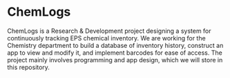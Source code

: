 # ChemLogs
ChemLogs is a Research & Development project designing a system for continuously tracking EPS chemical inventory. We are working for the Chemistry department to build a database of inventory history, construct an app to view and modify it, and implement barcodes for ease of access. The project mainly involves programming and app design, which we will store in this repository.
